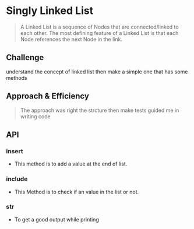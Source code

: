 # Singly Linked List
> A Linked List is a sequence of Nodes that are connected/linked to each other. The most defining feature of a Linked List is that each Node references the next Node in the link.

## Challenge
understand the concept of linked list then make a simple one that has some methods

## Approach & Efficiency
> The approach was right the strcture then make tests guided me in writing code

## API
 ### insert
  * This method is to add a value at the end of list.
 ### include 
  * This Method is to check if an value in the list or not.
 ### __str__ 
  * To get a good output while printing







